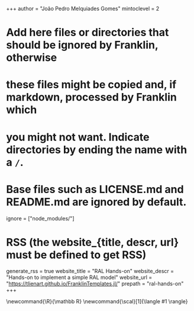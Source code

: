 <!--
Add here global page variables to use throughout your website.
-->
+++
author = "João Pedro Melquiades Gomes"
mintoclevel = 2

# Add here files or directories that should be ignored by Franklin, otherwise
# these files might be copied and, if markdown, processed by Franklin which
# you might not want. Indicate directories by ending the name with a `/`.
# Base files such as LICENSE.md and README.md are ignored by default.
ignore = ["node_modules/"]

# RSS (the website_{title, descr, url} must be defined to get RSS)
generate_rss = true
website_title = "RAL Hands-on"
website_descr = "Hands-on to implement a simple RAL model"
website_url   = "https://tlienart.github.io/FranklinTemplates.jl/"
prepath = "ral-hands-on"
+++

<!--
Add here global latex commands to use throughout your pages.
-->
\newcommand{\R}{\mathbb R}
\newcommand{\scal}[1]{\langle #1 \rangle}
